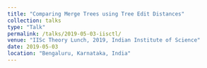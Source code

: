 ```yaml
---
title: "Comparing Merge Trees using Tree Edit Distances"
collection: talks
type: "Talk"
permalink: /talks/2019-05-03-iisctl/
venue: "IISc Theory Lunch, 2019, Indian Institute of Science"
date: 2019-05-03
location: "Bengaluru, Karnataka, India"
---
```

